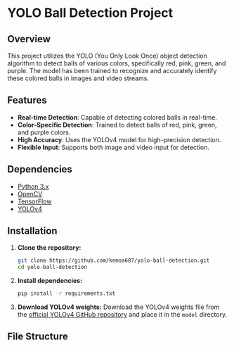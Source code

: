 # YOLO Ball Detection Project

## Overview

This project utilizes the YOLO (You Only Look Once) object detection algorithm to detect balls of various colors, specifically red, pink, green, and purple. The model has been trained to recognize and accurately identify these colored balls in images and video streams.

## Features

- **Real-time Detection**: Capable of detecting colored balls in real-time.
- **Color-Specific Detection**: Trained to detect balls of red, pink, green, and purple colors.
- **High Accuracy**: Uses the YOLOv4 model for high-precision detection.
- **Flexible Input**: Supports both image and video input for detection.

## Dependencies

- [Python 3.x](https://www.python.org/downloads/)
- [OpenCV](https://opencv.org/)
- [TensorFlow](https://www.tensorflow.org/install)
- [YOLOv4](https://github.com/AlexeyAB/darknet)

## Installation

1. **Clone the repository:**
    ```bash
    git clone https://github.com/kemoa687/yolo-ball-detection.git
    cd yolo-ball-detection
    ```

2. **Install dependencies:**
    ```bash
    pip install -r requirements.txt
    ```

3. **Download YOLOv4 weights:**
    Download the YOLOv4 weights file from the [official YOLOv4 GitHub repository](https://github.com/AlexeyAB/darknet) and place it in the `model` directory.

## File Structure

